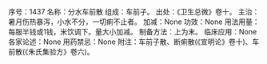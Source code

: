 序号：1437
名称：分水车前散
组成：车前子。
出处：《卫生总微》卷十。
主治：暑月伤热暴泻，小水不分，一切痢不止者。
加减：None
功效：None
用法用量：每服半钱或1钱，米饮调下。量大小加减。
制备方法：上为末。
临床应用：None
各家论述：None
用药禁忌：None
附注：车前子散、断痢散(《宣明论》卷十)、车前散(《朱氏集验方》卷六)。
